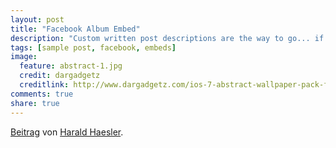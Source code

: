 ```yaml
---
layout: post
title: "Facebook Album Embed"
description: "Custom written post descriptions are the way to go... if you're not lazy."
tags: [sample post, facebook, embeds]
image:
  feature: abstract-1.jpg
  credit: dargadgetz
  creditlink: http://www.dargadgetz.com/ios-7-abstract-wallpaper-pack-for-iphone-5-and-ipod-touch-retina/
comments: true
share: true
---
```


<div id="fb-root"></div> <script>(function(d, s, id) { var js, fjs = d.getElementsByTagName(s)[0]; if (d.getElementById(id)) return; js = d.createElement(s); js.id = id; js.src = "//connect.facebook.net/de_DE/all.js#xfbml=1"; fjs.parentNode.insertBefore(js, fjs); }(document, 'script', 'facebook-jssdk'));</script>
<div class="fb-post" data-href="https://www.facebook.com/media/set/?set=a.472070510636.380882.470753700636&amp;type=1" data-width="466"><div class="fb-xfbml-parse-ignore"><a href="https://www.facebook.com/media/set/?set=a.472070510636.380882.470753700636&amp;type=1">Beitrag</a> von <a href="https://www.facebook.com/Harald.Haesler">Harald Haesler</a>.</div></div>
